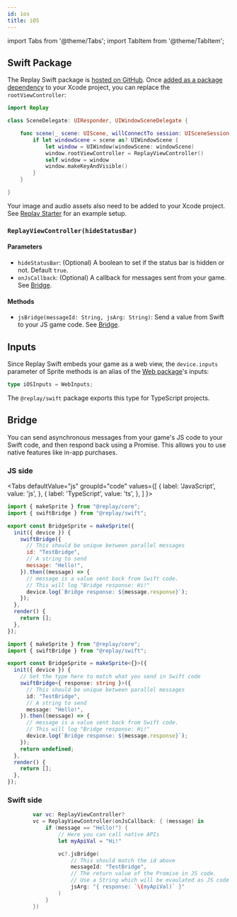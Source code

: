 ```yaml
---
id: ios
title: iOS
---
```


import Tabs from '@theme/Tabs';
import TabItem from '@theme/TabItem';

## Swift Package

The Replay Swift package is [hosted on GitHub](https://github.com/edbentley/replay-swift). Once [added as a package dependency](https://developer.apple.com/documentation/xcode/adding_package_dependencies_to_your_app) to your Xcode project, you can replace the `rootViewController`:

```swift {1,8}
import Replay

class SceneDelegate: UIResponder, UIWindowSceneDelegate {

    func scene(_ scene: UIScene, willConnectTo session: UISceneSession, options connectionOptions: UIScene.ConnectionOptions) {
        if let windowScene = scene as? UIWindowScene {
            let window = UIWindow(windowScene: windowScene)
            window.rootViewController = ReplayViewController()
            self.window = window
            window.makeKeyAndVisible()
        }
    }

}
```

Your image and audio assets also need to be added to your Xcode project. See [Replay Starter](starter.md) for an example setup.

### `ReplayViewController(hideStatusBar)`

#### Parameters

- `hideStatusBar`: (Optional) A boolean to set if the status bar is hidden or not. Default `true`.
- `onJsCallback`: (Optional) A callback for messages sent from your game. See [Bridge](#bridge).

#### Methods

- `jsBridge(messageId: String, jsArg: String)`: Send a value from Swift to your JS game code. See [Bridge](#bridge).

## Inputs

Since Replay Swift embeds your game as a web view, the `device.inputs` parameter of Sprite methods is an alias of the [Web package](web.md)'s inputs:

```ts
type iOSInputs = WebInputs;
```

The `@replay/swift` package exports this type for TypeScript projects.

## Bridge

You can send asynchronous messages from your game's JS code to your Swift code, and then respond back using a Promise. This allows you to use native features like in-app purchases.

### JS side

<Tabs
  defaultValue="js"
  groupId="code"
  values={[
    { label: 'JavaScript', value: 'js', },
    { label: 'TypeScript', value: 'ts', },
  ]
}>
<TabItem value="js">

```js
import { makeSprite } from "@replay/core";
import { swiftBridge } from "@replay/swift";

export const BridgeSprite = makeSprite({
  init({ device }) {
    swiftBridge({
      // This should be unique between parallel messages
      id: "TestBridge",
      // A string to send
      message: "Hello!",
    }).then((message) => {
      // message is a value sent back from Swift code.
      // This will log "Bridge response: Hi!"
      device.log(`Bridge response: ${message.response}`);
    });
  },
  render() {
    return [];
  },
});
```

</TabItem>
<TabItem value="ts">

```ts
import { makeSprite } from "@replay/core";
import { swiftBridge } from "@replay/swift";

export const BridgeSprite = makeSprite<{}>({
  init({ device }) {
    // Set the type here to match what you send in Swift code
    swiftBridge<{ response: string }>({
      // This should be unique between parallel messages
      id: "TestBridge",
      // A string to send
      message: "Hello!",
    }).then((message) => {
      // message is a value sent back from Swift code.
      // This will log "Bridge response: Hi!"
      device.log(`Bridge response: ${message.response}`);
    });
    return undefined;
  },
  render() {
    return [];
  },
});
```

</TabItem>
</Tabs>

### Swift side

```swift
        var vc: ReplayViewController?
        vc = ReplayViewController(onJsCallback: { (message) in
            if (message == "Hello!") {
                // Here you can call native APIs
                let myApiVal = "Hi!"

                vc?.jsBridge(
                    // This should match the id above
                    messageId: "TestBridge",
                    // The return value of the Promise in JS code.
                    // Use a String which will be evaulated as JS code (like eval)
                    jsArg: "{ response: `\(myApiVal)` }"
                )
            }
        })
```
